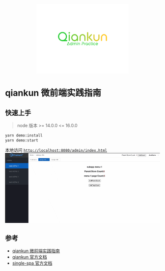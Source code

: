<p align="center">
  <img src="logo.svg" width="300px" />
</p>

# qiankun 微前端实践指南

## 快速上手
> node 版本 >= 14.0.0 <= 16.0.0
```
yarn demo:install
yarn demo:start
```
本地访问 [`http://localhost:8080/admin/index.html`](http://localhost:8080/admin/index.html)
![example.gif](./example.gif)

## 参考
- [qiankun 微前端实践指南](https://www.ultimate-kernel.fun/open-course/qiankun/)
- [qiankun 官方文档](https://qiankun.umijs.org/zh/guide)
- [single-spa 官方文档](https://github.com/single-spa/single-spa)
